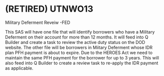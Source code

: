 # (RETIRED) UTNWO13
Military Deferment Reveiw -FED

This SAS will have one file that will identify borrowers who have a Military Deferment on their account for more than 12 months. It will feed into Q Builder and create a task to review the active duty status on the DOD website. The other file will be borrowers in Miitary Deferment whose IDR plan PFH payment is about to expire. Due to the HEROES Act we need to maintain the same PFH payment for the borrower for up to 3 years. This will also feed into Q Builder to create a review task to re-apply the IDR payment as applicable.
